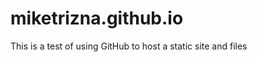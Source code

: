 miketrizna.github.io
====================

This is a test of using GitHub to host a static site and files

